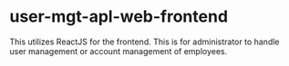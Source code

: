 # user-mgt-apl-web-frontend
This utilizes ReactJS for the frontend. This is for administrator to handle user management or account management of employees. 
